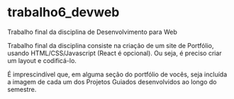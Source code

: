 # trabalho6_devweb
Trabalho final da disciplina de Desenvolvimento para Web

Trabalho final da disciplina consiste na criação de um site de Portfólio, usando HTML/CSS/Javascript (React é opcional). Ou seja, é preciso criar um layout e codificá-lo.

É imprescindível que, em alguma seção do portfólio de vocês, seja incluída a imagem de cada um dos Projetos Guiados desenvolvidos ao longo do semestre. 
